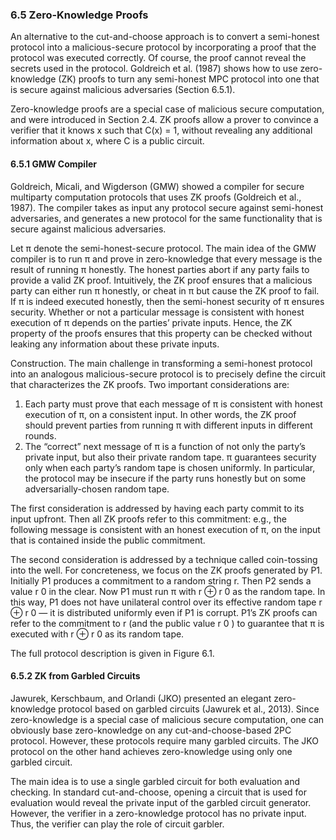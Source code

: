 ### 6.5 Zero-Knowledge Proofs
An alternative to the cut-and-choose approach is to convert a semi-honest protocol into a malicious-secure protocol by incorporating a proof that the protocol was executed correctly. Of course, the proof cannot reveal the secrets used in the protocol. Goldreich et al. (1987) shows how to use zero-knowledge (ZK) proofs to turn any semi-honest MPC protocol into one that is secure against malicious adversaries (Section 6.5.1).

Zero-knowledge proofs are a special case of malicious secure computation, and were introduced in Section 2.4. ZK proofs allow a prover to convince a verifier that it knows x such that C(x) = 1, without revealing any additional information about x, where C is a public circuit.

#### 6.5.1 GMW Compiler
Goldreich, Micali, and Wigderson (GMW) showed a compiler for secure multiparty computation protocols that uses ZK proofs (Goldreich et al., 1987). The compiler takes as input any protocol secure against semi-honest adversaries, and generates a new protocol for the same functionality that is secure against malicious adversaries.

Let π denote the semi-honest-secure protocol. The main idea of the GMW compiler is to run π and prove in zero-knowledge that every message is the result of running π honestly. The honest parties abort if any party fails to provide a valid ZK proof. Intuitively, the ZK proof ensures that a malicious party can either run π honestly, or cheat in π but cause the ZK proof to fail. If π is indeed executed honestly, then the semi-honest security of π ensures security. Whether or not a particular message is consistent with honest execution of π depends on the parties’ private inputs. Hence, the ZK property of the proofs ensures that this property can be checked without leaking any information about these private inputs.


Construction. The main challenge in transforming a semi-honest protocol into an analogous malicious-secure protocol is to precisely define the circuit that characterizes the ZK proofs. Two important considerations are: 
1. Each party must prove that each message of π is consistent with honest execution of π, on a consistent input. In other words, the ZK proof should prevent parties from running π with different inputs in different rounds.
2. The “correct” next message of π is a function of not only the party’s private input, but also their private random tape. π guarantees security only when each party’s random tape is chosen uniformly. In particular, the protocol may be insecure if the party runs honestly but on some adversarially-chosen random tape.

The first consideration is addressed by having each party commit to its input upfront. Then all ZK proofs refer to this commitment: e.g., the following message is consistent with an honest execution of π, on the input that is contained inside the public commitment.

The second consideration is addressed by a technique called coin-tossing into the well. For concreteness, we focus on the ZK proofs generated by P1. Initially P1 produces a commitment to a random string r. Then P2 sends a value r 0 in the clear. Now P1 must run π with r ⊕ r 0 as the random tape. In this way, P1 does not have unilateral control over its effective random tape r ⊕ r 0 — it is distributed uniformly even if P1 is corrupt. P1’s ZK proofs can refer to the commitment to r (and the public value r 0 ) to guarantee that π is executed with r ⊕ r 0 as its random tape.

The full protocol description is given in Figure 6.1.

#### 6.5.2 ZK from Garbled Circuits
Jawurek, Kerschbaum, and Orlandi (JKO) presented an elegant zero-knowledge protocol based on garbled circuits (Jawurek et al., 2013). Since zero-knowledge is a special case of malicious secure computation, one can obviously base zero-knowledge on any cut-and-choose-based 2PC protocol. However, these protocols require many garbled circuits. The JKO protocol on the other hand achieves zero-knowledge using only one garbled circuit.

The main idea is to use a single garbled circuit for both evaluation and checking. In standard cut-and-choose, opening a circuit that is used for evaluation would reveal the private input of the garbled circuit generator. However, the verifier in a zero-knowledge protocol has no private input. Thus, the verifier can play the role of circuit garbler.